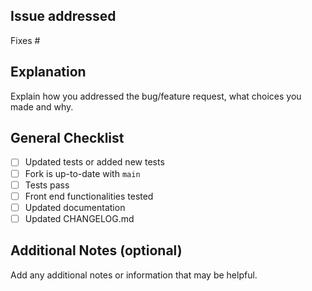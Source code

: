## Issue addressed
Fixes #<issue number>

## Explanation
Explain how you addressed the bug/feature request, what choices you made and why.

## General Checklist
- [ ] Updated tests or added new tests
- [ ] Fork is up-to-date with `main`
- [ ] Tests pass
- [ ] Front end functionalities tested
- [ ] Updated documentation
- [ ] Updated CHANGELOG.md

## Additional Notes (optional)
Add any additional notes or information that may be helpful.
